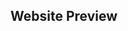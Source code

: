 ## Website Preview
<img scr="https://cdn.discordapp.com/attachments/853691297856880690/876371803877027850/unknown.png"/>
